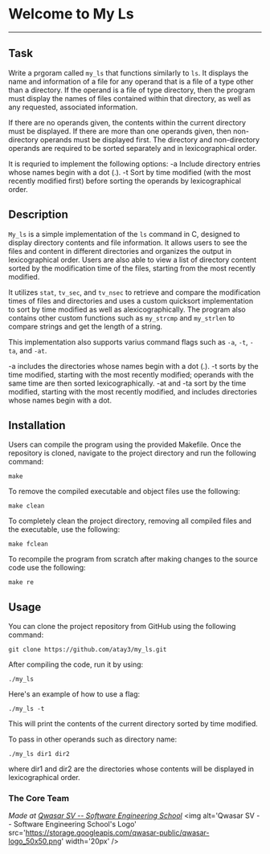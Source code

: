 # Welcome to My Ls
***

## Task
Write a prgoram called `my_ls` that functions similarly to `ls`. It displays the name and information of a file for any operand that is a file of a type other than a directory. If the operand is a file of type directory, then the program must display the names of files contained within that directory, as well as any requested, associated information.

If there are no operands given, the contents within the current directory must be displayed. If there are more than one operands given, then  non-directory operands must be displayed first. The directory and non-directory operands are required to be sorted separately and in lexicographical order.

It is requried to implement the following options:
-a Include directory entries whose names begin with a dot (.).
-t Sort by time modified (with the most recently modified first) before sorting the operands by lexicographical order.

## Description
`My_ls` is a simple implementation of the `ls` command in C, designed to display directory contents and file information. It allows users to see the files and content in different directories and organizes the output in lexicographical order. Users are also able to view a list of directory content sorted by the modification time of the files, starting from the most recently modified.

It utilizes `stat`, `tv_sec`, and `tv_nsec` to retrieve and compare the modification times of files and directories and uses a custom quicksort implementation to sort by time modified as well as alexicographically. The program also contains other custom functions such as `my_strcmp` and `my_strlen` to compare strings and get the length of a string.

This implementation also supports varius command flags such as `-a`, `-t`, `-ta`, and `-at`.

-a includes the directories whose names begin with a dot (.).
-t sorts by the time modified, starting with the most recently modified; operands with the same time are then sorted lexicographically.
-at and -ta sort by the time modified, starting with the most recently modified, and includes directories whose names begin with a dot.

## Installation
Users can compile the program using the provided Makefile. Once the repository is cloned, navigate to the project directory and run the following command:
```
make
```

To remove the compiled executable and object files use the following:
```
make clean
```

To completely clean the project directory, removing all compiled files and the executable, use the following:
```
make fclean
```

To recompile the program from scratch after making changes to the source code use the following:
```
make re
```

## Usage
You can clone the project repository from GitHub using the following command:
```
git clone https://github.com/atay3/my_ls.git
```

After compiling the code, run it by using:
```
./my_ls
```

Here's an example of how to use a flag:
```
./my_ls -t
```
This will print the contents of the current directory sorted by time modified.

To pass in other operands such as directory name:
```
./my_ls dir1 dir2
```
where dir1 and dir2 are the directories whose contents will be displayed in lexicographical order.

### The Core Team


<span><i>Made at <a href='https://qwasar.io'>Qwasar SV -- Software Engineering School</a></i></span>
<span><img alt='Qwasar SV -- Software Engineering School's Logo' src='https://storage.googleapis.com/qwasar-public/qwasar-logo_50x50.png' width='20px' /></span>


